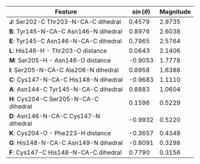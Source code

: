 | Feature | $\sin \left( \theta \right)$ | Magnitude |
|---------|------------|-----------|
| **J**: Ser202-C Thr203-N-CA-C dihedral | 0.4579 | 2.9735 |
| **B**: Tyr145-N-CA-C Asn146-N dihedral | 0.8976 | 2.6038 |
| **E**: Tyr145-C Asn146-N-CA-C dihedral | 0.7965 | 2.5764 |
| **L**: His148-H - Thr203-O distance | 0.0643 | 2.1406 |
| **M**: Ser205-H - Asn146-O distance | -0.9053 | 1.7778 |
| **I**: Ser205-N-CA-C Ala206-N dihedral | 0.8958 | 1.6388 |
| **C**: Cys147-N-CA-C His148-N dihedral | -0.9683 | 1.1110 |
| **A**: Asn144-C Tyr145-N-CA-C dihedral | 0.8883 | 1.0604 |
| **H**: Cys204-C Ser205-N-CA-C dihedral | 0.1596 | 0.5229 |
| **D**: Asn146-N-CA-C Cys147-N dihedral | -0.9932 | 0.5220 |
| **K**: Cys204-O - Phe223-H distance | -0.3657 | 0.4348 |
| **G**: His148-N-CA-C Asn149-N dihedral | -0.8091 | 0.3298 |
| **F**: Cys147-C His148-N-CA-C dihedral | 0.7790 | 0.3156 |
